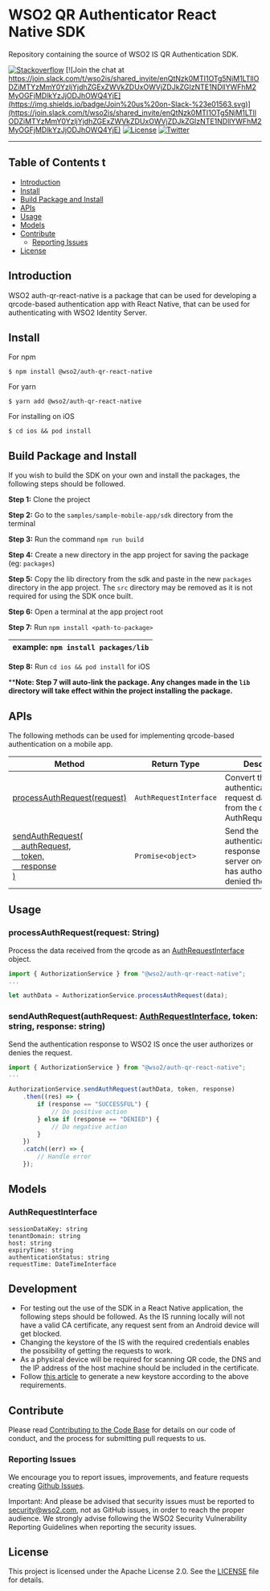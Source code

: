 # WSO2 QR Authenticator React Native SDK

Repository containing the source of WSO2 IS QR Authentication SDK.

[![Stackoverflow](https://img.shields.io/badge/Ask%20for%20help%20on-Stackoverflow-orange)](https://stackoverflow.com/questions/tagged/wso2is)
[![Join the chat at https://join.slack.com/t/wso2is/shared_invite/enQtNzk0MTI1OTg5NjM1LTllODZiMTYzMmY0YzljYjdhZGExZWVkZDUxOWVjZDJkZGIzNTE1NDllYWFhM2MyOGFjMDlkYzJjODJhOWQ4YjE](https://img.shields.io/badge/Join%20us%20on-Slack-%23e01563.svg)](https://join.slack.com/t/wso2is/shared_invite/enQtNzk0MTI1OTg5NjM1LTllODZiMTYzMmY0YzljYjdhZGExZWVkZDUxOWVjZDJkZGIzNTE1NDllYWFhM2MyOGFjMDlkYzJjODJhOWQ4YjE)
[![License](https://img.shields.io/badge/License-Apache%202.0-blue.svg)](https://github.com/wso2-extensions/identity-outbound-auth-push/blob/master/LICENSE)
[![Twitter](https://img.shields.io/twitter/follow/wso2.svg?style=social&label=Follow)](https://twitter.com/intent/follow?screen_name=wso2)

---

## Table of Contents t

- [Introduction](#introduction)
- [Install](#install)
- [Build Package and Install](#build-package-and-install)
- [APIs](#apis)
- [Usage](#usage)
- [Models](#models)
- [Contribute](#contribute)
    - [Reporting Issues](#reporting-issues)
- [License](#license)


## Introduction

WSO2 auth-qr-react-native is a package that can be used for developing a qrcode-based authentication app with React
Native, that can be used for authenticating with WSO2 Identity Server.

## Install


For npm
```
$ npm install @wso2/auth-qr-react-native
```
For yarn
```
$ yarn add @wso2/auth-qr-react-native
```

For installing on iOS
```
$ cd ios && pod install
```

## Build Package and Install

If you wish to build the SDK on your own and install the packages, the following steps should be followed.

**Step 1:** Clone the project

**Step 2:** Go to the `samples/sample-mobile-app/sdk` directory from the terminal

**Step 3:** Run the command `npm run build`

**Step 4:** Create a new directory in the app project for saving the package (eg: `packages`)

**Step 5:** Copy the lib directory from the sdk and paste in the new `packages` directory in the app project.
The `src` directory may be removed as it is not required for using the SDK once built.

**Step 6:** Open a terminal at the app project root

**Step 7:** Run `npm install <path-to-package>`

| example: `npm install packages/lib` |
|----------------------------------|

**Step 8:** Run `cd ios && pod install` for iOS

****Note: Step 7 will auto-link the package. Any changes made in the `lib` directory will take effect within the project
installing the package.**


## APIs

The following methods can be used for implementing qrcode-based authentication on a mobile app.

| Method                      | Return Type               | Description           |
|-----------------------------|---------------------------|-----------------------|
| [processAuthRequest(request)](#processauthrequestrequest-json) | `AuthRequestInterface`      | Convert the authentication request data received from the qrcode to AuthRequestInterface |
| [sendAuthRequest(<br/>&nbsp;&nbsp;&nbsp;&nbsp;authRequest, <br/>&nbsp;&nbsp;&nbsp;&nbsp;token,<br/>&nbsp;&nbsp;&nbsp;&nbsp;response<br/>)](#sendauthrequestauthrequest-authrequest-response-string-account-account) | `Promise<object>` | Send the authentication response to the server once the user has authorized or denied the request |

## Usage

### processAuthRequest(request: String)
Process the data received from the qrcode as an [AuthRequestInterface](#authrequestinterface) object.

```ts
import { AuthorizationService } from "@wso2/auth-qr-react-native";
...

let authData = AuthorizationService.processAuthRequest(data);
```

### sendAuthRequest(authRequest: [AuthRequestInterface](#authrequestinterface), token: string, response: string)
Send the authentication response to WSO2 IS once the user authorizes or denies the request.

```ts
import { AuthorizationService } from "@wso2/auth-qr-react-native";
...

AuthorizationService.sendAuthRequest(authData, token, response)
    .then((res) => {
        if (response == "SUCCESSFUL") {
            // Do positive action
        } else if (response == "DENIED") {
            // Do negative action
        }
    })
    .catch((err) => {
        // Handle error
    });
```
## Models

### AuthRequestInterface
```
sessionDataKey: string
tenantDomain: string
host: string
expiryTime: string
authenticationStatus: string
requestTime: DateTimeInterface
```

## Development
- For testing out the use of the SDK in a React Native application, the following steps should be followed. As the IS running locally will not have a valid CA certificate, any request sent from an Android device will get blocked.
- Changing the keystore of the IS with the required credentials enables the possibility of getting the requests to work.
- As a physical device will be required for scanning QR code, the DNS and the IP address of the host machine should be included in the certificate.
- Follow [this article](https://kushanbhareti.medium.com/react-native-android-fixing-ssl-issues-for-communicating-with-local-identity-server-f126b0ce69a9) to generate a new keystore according to the above requirements.


## Contribute

Please read [Contributing to the Code Base](http://wso2.github.io/) for details on our code of conduct, and the process for submitting pull requests to us.

### Reporting Issues

We encourage you to report issues, improvements, and feature requests creating [Github Issues](https://github.com/wso2-extensions/identity-outbound-auth-push/issues).

Important: And please be advised that security issues must be reported to security@wso2.com, not as GitHub issues, in order to reach the proper audience. We strongly advise following the WSO2 Security Vulnerability Reporting Guidelines when reporting the security issues.

## License

This project is licensed under the Apache License 2.0. See the [LICENSE](../LICENSE) file for details.
